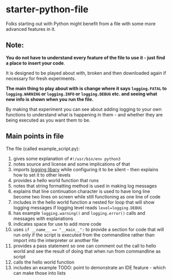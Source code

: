 # starter-python-file
Folks starting out with Python might benefit from a file with some more advanced features in it. 

## Note:
**You do not have to understand every feature of the file to use it - just find a place to insert your code**.

It is designed to be played about with, broken and then downloaded again if necessary for fresh experiments.

**The main thing to play about with is change where it says `logging.FATAL` to `logging.WARNING` or `logging.INFO` or `logging.DEBUG` etc. and seeing what new info is shown when you run the file.**

By making that experiment you can see about adding logging to your own functions to understand what is happening in them - and whether they are being executed as you want them to be.

## Main points in file
The file (called example_script.py):
1. gives some explanation of `#!/usr/bin/env python3`
2. notes source and license and some implications of that
3. imports [logging libary](https://docs.python.org/3.11/library/logging.html) while configuring it to be silent - then explains how to set it to other levels
4. provides a hello world function that runs
5. notes that string formatting method is used in making log messages
6. explains that line continuation character is used to have long line become two lines on screen while still functioning as one line of code
7. includes in the hello world function a nested for loop that will show logging messages if logging level reads `level=logging.DEBUG`
8. has example `logging.warning()` and `logging.error()` calls and messages with explanations
9. indicates space for use to add more code
10. uses `if __name__ == "__main__":` to provide a section for code that will run only if the script is executed from the commandline rather than import into the interpreter or another file
11. provides a pass statement so one can comment out the call to hello world and see the result of doing that when run from commandline as script
12. calls the hello world function
13. includes an example TODO: point to demonstrate an IDE feature - which can make those into lists
    



